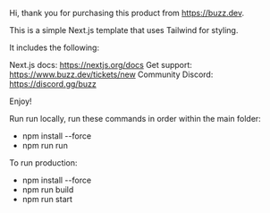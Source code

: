 Hi, thank you for purchasing this product from https://buzz.dev.

This is a simple Next.js template that uses Tailwind for styling.

It includes the following:

Next.js docs: https://nextjs.org/docs Get support: https://www.buzz.dev/tickets/new Community Discord: https://discord.gg/buzz

Enjoy!

Run run locally, run these commands in order within the main folder:
- npm install --force
- npm run run

To run production:
- npm install --force
- npm run build
- npm run start
